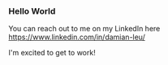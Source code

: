 ### Hello World

You can reach out to me on my LinkedIn here https://www.linkedin.com/in/damian-leu/

I'm excited to get to work!

